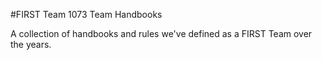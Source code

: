 #FIRST Team 1073 Team Handbooks

A collection of handbooks and rules we've defined as a FIRST Team over the years.

